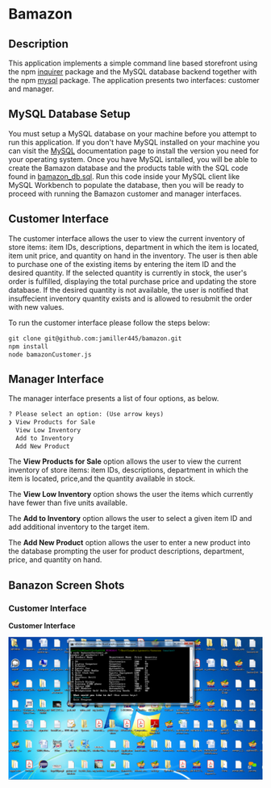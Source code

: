 # Bamazon
## Description
This application implements a simple command line based storefront using the npm [inquirer](https://www.npmjs.com/package/inquirer) package and the MySQL database backend together with the npm [mysql](https://www.npmjs.com/package/mysql) package. The application presents two interfaces: customer and manager.

## MySQL Database Setup
You must setup a MySQL database on your machine before you attempt to run this application. If you don't have MySQL installed on your machine you can visit the [MySQL](https://dev.mysql.com/doc/) documentation page to install the version you need for your operating system. Once you have MySQL isntalled, you will be able to create the Bamazon database and the products table with the SQL code found in [bamazon_db.sql](https://github.com/jamiller445/bamazon/bamazon_db.sql). Run this code inside your MySQL client like MySQL Workbench to populate the database, then you will be ready to proceed with running the Bamazon customer and manager interfaces.

## Customer Interface
The customer interface allows the user to view the current inventory of store items: item IDs, descriptions, department in which the item is located, item unit price, and quantity on hand in the inventory. The user is then able to purchase one of the existing items by entering the item ID and the desired quantity. If the selected quantity is currently in stock, the user's order is fulfilled, displaying the total purchase price and updating the store database. If the desired quantity is not available, the user is notified that insuffecient inventory quantity exists and is allowed to resubmit the order with new values.  

To run the customer interface please follow the steps below:

```
git clone git@github.com:jamiller445/bamazon.git
npm install
node bamazonCustomer.js
```

## Manager Interface
The manager interface presents a list of four options, as below.

```
? Please select an option: (Use arrow keys)
❯ View Products for Sale 
  View Low Inventory 
  Add to Inventory 
  Add New Product
  ```

  The **View Products for Sale** option allows the user to view the current inventory of store items: item IDs, descriptions, department in which the item is located, price,and the quantity available in stock.

  The **View Low Inventory** option shows the user the items which currently have fewer than five units available.

  The **Add to Inventory** option allows the user to select a given item ID and add additional inventory to the target item.

  The **Add New Product** option allows the user to enter a new product into the database prompting the user for product descriptions, department, price, and quantity on hand.

  ## Banazon Screen Shots

  ### Customer Interface

  **Customer Interface**

  ![](/images/bamazonCustomer.png)
